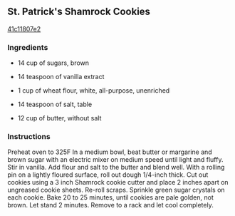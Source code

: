 ## St. Patrick's Shamrock Cookies

[41c11807e2](http://www.food.com/recipe/st-patricks-shamrock-cookies-138985)

### Ingredients

 - 14 cup of sugars, brown

 - 14 teaspoon of vanilla extract

 - 1 cup of wheat flour, white, all-purpose, unenriched

 - 14 teaspoon of salt, table

 - 12 cup of butter, without salt

### Instructions

Preheat oven to 325F In a medium bowl, beat butter or margarine and brown sugar with an electric mixer on medium speed until light and fluffy. Stir in vanilla. Add flour and salt to the butter and blend well. With a rolling pin on a lightly floured surface, roll out dough 1/4-inch thick. Cut out cookies using a 3 inch Shamrock cookie cutter and place 2 inches apart on ungreased cookie sheets. Re-roll scraps. Sprinkle green sugar crystals on each cookie. Bake 20 to 25 minutes, until cookies are pale golden, not brown. Let stand 2 minutes. Remove to a rack and let cool completely.